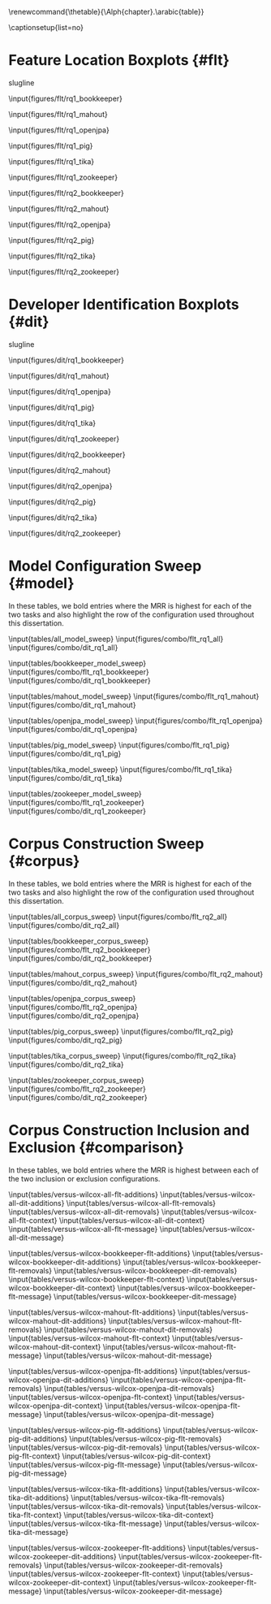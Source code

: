 <!-- this fixes the issue with all tables having label A.nn -->
\renewcommand{\thetable}{\Alph{chapter}.\arabic{table}}

<!-- this disables any of these figures or tables appearing in LoF or LoT -->
\captionsetup{list=no}

# Feature Location Boxplots {#flt}

slugline

<!-- BookKeeper v4.3.0
max bound:	843
same:	38	0.265734265734
same (ones):	34	0.237762237762
diff of 1:	14	0.0979020979021
diff of 2:	13	0.0909090909091
diff of 3:	4	0.027972027972
within <=1:	14	0.0979020979021
within <=5:	40	0.27972027972
within <=10:	46	0.321678321678
within <=50:	74	0.517482517483
other (>50.000000):	31	0.216783216783
within <= 8 (1.000000%):	42	0.293706293706
within <= 42 (5.000000%):	73	0.51048951049
within <= 84 (10.000000%):	84	0.587412587413
within <= 422 (50.000000%):	95	0.664335664336
other > 422 (50.000000%):	10	0.0699300699301
worst (Changesets - Snapshot) 639.0 -680.0
total:	143

-->

\input{figures/flt/rq1_bookkeeper}

<!-- old text
Figure \ref{fig:flt:rq1:bookkeeper} shows the effectiveness measures for
\bookkeeper.  Again, the figure suggests that changesets perform better than
snapshots, even though the difference of MRR is only $0.0056$ (Table
\ref{table:feature_location_rq1}.)
-->


<!-- Mahout v0.10.0
max bound:	1556
same:	6	0.12
same (ones):	5	0.1
diff of 1:	5	0.1
diff of 2:	4	0.08
diff of 3:	0	0.0
within <=1:	5	0.1
within <=5:	12	0.24
within <=10:	15	0.3
within <=50:	23	0.46
other (>50.000000):	21	0.42
within <= 16 (1.000000%):	17	0.34
within <= 78 (5.000000%):	24	0.48
within <= 156 (10.000000%):	28	0.56
within <= 778 (50.000000%):	40	0.8
other > 778 (50.000000%):	4	0.08
worst (Changesets - Snapshot) 865.0 -1133.0
total:	50


-->

\input{figures/flt/rq1_mahout}

<!-- OpenJPA v2.3.0
max bound:	4968
same:	16	0.12213740458
same (ones):	14	0.106870229008
diff of 1:	12	0.0916030534351
diff of 2:	5	0.0381679389313
diff of 3:	3	0.0229007633588
within <=1:	12	0.0916030534351
within <=5:	25	0.190839694656
within <=10:	36	0.274809160305
within <=50:	62	0.473282442748
other (>50.000000):	53	0.404580152672
within <= 50 (1.000000%):	62	0.473282442748
within <= 248 (5.000000%):	76	0.580152671756
within <= 497 (10.000000%):	89	0.679389312977
within <= 2484 (50.000000%):	112	0.854961832061
other > 2484 (50.000000%):	3	0.0229007633588
worst (Changesets - Snapshot) 888.0 -4478.0
total:	131


-->

\input{figures/flt/rq1_openjpa}

<!-- Pig v0.14.0
max bound:	2098
same:	30	0.172413793103
same (ones):	26	0.149425287356
diff of 1:	15	0.0862068965517
diff of 2:	10	0.0574712643678
diff of 3:	11	0.0632183908046
within <=1:	15	0.0862068965517
within <=5:	48	0.275862068966
within <=10:	52	0.298850574713
within <=50:	90	0.51724137931
other (>50.000000):	54	0.310344827586
within <= 21 (1.000000%):	67	0.385057471264
within <= 105 (5.000000%):	106	0.609195402299
within <= 210 (10.000000%):	119	0.683908045977
within <= 1049 (50.000000%):	137	0.787356321839
other > 1049 (50.000000%):	7	0.0402298850575
worst (Changesets - Snapshot) 762.0 -1556.0
total:	174

-->

\input{figures/flt/rq1_pig}

<!-- Tika v1.8
max bound:	954
same:	5	0.138888888889
same (ones):	4	0.111111111111
diff of 1:	9	0.25
diff of 2:	4	0.111111111111
diff of 3:	2	0.0555555555556
within <=1:	9	0.25
within <=5:	16	0.444444444444
within <=10:	19	0.527777777778
within <=50:	23	0.638888888889
other (>50.000000):	8	0.222222222222
within <= 10 (1.000000%):	19	0.527777777778
within <= 48 (5.000000%):	23	0.638888888889
within <= 95 (10.000000%):	26	0.722222222222
within <= 477 (50.000000%):	29	0.805555555556
other > 477 (50.000000%):	2	0.0555555555556
worst (Changesets - Snapshot) 163.0 -539.0
total:	36


-->

\input{figures/flt/rq1_tika}

<!-- ZooKeeper v3.5.0
max bound:	927
same:	60	0.248962655602
same (ones):	56	0.232365145228
diff of 1:	32	0.132780082988
diff of 2:	16	0.0663900414938
diff of 3:	10	0.0414937759336
within <=1:	32	0.132780082988
within <=5:	72	0.298755186722
within <=10:	86	0.356846473029
within <=50:	126	0.522821576763
other (>50.000000):	55	0.228215767635
within <= 9 (1.000000%):	85	0.352697095436
within <= 46 (5.000000%):	121	0.502074688797
within <= 93 (10.000000%):	144	0.597510373444
within <= 464 (50.000000%):	175	0.726141078838
other > 464 (50.000000%):	6	0.0248962655602
worst (Changesets - Snapshot) 405 -517
total:	241


-->

\input{figures/flt/rq1_zookeeper}

<!-- BookKeeper v4.3.0
max bound:	843
same:	29	0.202797202797
same (ones):	21	0.146853146853
diff of 1:	16	0.111888111888
diff of 2:	8	0.0559440559441
diff of 3:	8	0.0559440559441
within <=1:	16	0.111888111888
within <=5:	43	0.300699300699
within <=10:	59	0.412587412587
within <=50:	83	0.58041958042
other (>50.000000):	31	0.216783216783
within <= 8 (1.000000%):	52	0.363636363636
within <= 42 (5.000000%):	82	0.573426573427
within <= 84 (10.000000%):	95	0.664335664336
within <= 422 (50.000000%):	112	0.783216783217
other > 422 (50.000000%):	2	0.013986013986
worst (Changesets - Historical) 620.0 -392.0
total:	143

-->

\input{figures/flt/rq2_bookkeeper}

<!-- Mahout v0.10.0
max bound:	1556
same:	6	0.12
same (ones):	4	0.08
diff of 1:	7	0.14
diff of 2:	4	0.08
diff of 3:	1	0.02
within <=1:	7	0.14
within <=5:	14	0.28
within <=10:	16	0.32
within <=50:	27	0.54
other (>50.000000):	17	0.34
within <= 16 (1.000000%):	21	0.42
within <= 78 (5.000000%):	32	0.64
within <= 156 (10.000000%):	37	0.74
within <= 778 (50.000000%):	43	0.86
other > 778 (50.000000%):	1	0.02
worst (Changesets - Historical) 823.0 -636.0
total:	50

-->

\input{figures/flt/rq2_mahout}

<!-- OpenJPA v2.3.0
max bound:	4968
same:	15	0.114503816794
same (ones):	14	0.106870229008
diff of 1:	7	0.0534351145038
diff of 2:	4	0.030534351145
diff of 3:	7	0.0534351145038
within <=1:	7	0.0534351145038
within <=5:	24	0.18320610687
within <=10:	33	0.251908396947
within <=50:	65	0.496183206107
other (>50.000000):	51	0.389312977099
within <= 50 (1.000000%):	65	0.496183206107
within <= 248 (5.000000%):	101	0.770992366412
within <= 497 (10.000000%):	107	0.81679389313
within <= 2484 (50.000000%):	116	0.885496183206
other > 2484 (50.000000%):	0	0.0
worst (Changesets - Historical) 594.0 -2153.0
total:	131

-->

\input{figures/flt/rq2_openjpa}

<!-- Pig v0.14.0
max bound:	2098
same:	22	0.126436781609
same (ones):	19	0.109195402299
diff of 1:	12	0.0689655172414
diff of 2:	8	0.0459770114943
diff of 3:	2	0.0114942528736
within <=1:	12	0.0689655172414
within <=5:	35	0.201149425287
within <=10:	47	0.270114942529
within <=50:	92	0.528735632184
other (>50.000000):	60	0.344827586207
within <= 21 (1.000000%):	67	0.385057471264
within <= 105 (5.000000%):	123	0.706896551724
within <= 210 (10.000000%):	138	0.793103448276
within <= 1049 (50.000000%):	151	0.867816091954
other > 1049 (50.000000%):	1	0.00574712643678
worst (Changesets - Historical) 1062.0 -784.0
total:	174

-->

\input{figures/flt/rq2_pig}

<!-- Tika v1.8
max bound:	954
same:	6	0.166666666667
same (ones):	4	0.111111111111
diff of 1:	6	0.166666666667
diff of 2:	1	0.0277777777778
diff of 3:	0	0.0
within <=1:	6	0.166666666667
within <=5:	7	0.194444444444
within <=10:	12	0.333333333333
within <=50:	24	0.666666666667
other (>50.000000):	6	0.166666666667
within <= 10 (1.000000%):	12	0.333333333333
within <= 48 (5.000000%):	23	0.638888888889
within <= 95 (10.000000%):	28	0.777777777778
within <= 477 (50.000000%):	30	0.833333333333
other > 477 (50.000000%):	0	0.0
worst (Changesets - Historical) 101.0 -128.0
total:	36

-->

\input{figures/flt/rq2_tika}

<!-- ZooKeeper v3.5.0
max bound:	927
same:	43	0.178423236515
same (ones):	36	0.149377593361
diff of 1:	28	0.116182572614
diff of 2:	21	0.0871369294606
diff of 3:	12	0.0497925311203
within <=1:	28	0.116182572614
within <=5:	81	0.336099585062
within <=10:	118	0.489626556017
within <=50:	169	0.701244813278
other (>50.000000):	29	0.120331950207
within <= 9 (1.000000%):	114	0.473029045643
within <= 46 (5.000000%):	168	0.697095435685
within <= 93 (10.000000%):	182	0.755186721992
within <= 464 (50.000000%):	198	0.821576763485
other > 464 (50.000000%):	0	0.0
worst (Changesets - Historical) 415 -183
total:	241

-->

\input{figures/flt/rq2_zookeeper}


# Developer Identification Boxplots  {#dit}

slugline

<!-- BookKeeper v4.3.0
max bound:	5
same:	30	0.182926829268
same (ones):	17	0.103658536585
diff of 1:	61	0.371951219512
diff of 2:	20	0.121951219512
diff of 3:	41	0.25
within <=1:	61	0.371951219512
within <=5:	134	0.817073170732
within <=10:	134	0.817073170732
within <=50:	134	0.817073170732
other (>50.000000):	0	0.0
within <= 0 (1.000000%):	0	0.0
within <= 0 (5.000000%):	0	0.0
within <= 1 (10.000000%):	61	0.371951219512
within <= 3 (50.000000%):	122	0.743902439024
other > 3 (50.000000%):	12	0.0731707317073
worst (Changesets - Snapshot) 4.0 -4.0
total:	164


-->

\input{figures/dit/rq1_bookkeeper}

<!-- Mahout v0.10.0
max bound:	38
same:	16	0.12030075188
same (ones):	4	0.0300751879699
diff of 1:	17	0.127819548872
diff of 2:	19	0.142857142857
diff of 3:	16	0.12030075188
within <=1:	17	0.127819548872
within <=5:	67	0.503759398496
within <=10:	94	0.706766917293
within <=50:	117	0.87969924812
other (>50.000000):	0	0.0
within <= 0 (1.000000%):	0	0.0
within <= 2 (5.000000%):	36	0.270676691729
within <= 4 (10.000000%):	63	0.473684210526
within <= 19 (50.000000%):	109	0.81954887218
other > 19 (50.000000%):	8	0.0601503759398
worst (Changesets - Snapshot) 33.0 -19.0
total:	133


-->
\input{figures/dit/rq1_mahout}

<!-- OpenJPA v2.3.0
max bound:	26
same:	22	0.160583941606
same (ones):	8	0.0583941605839
diff of 1:	27	0.197080291971
diff of 2:	10	0.0729927007299
diff of 3:	15	0.109489051095
within <=1:	27	0.197080291971
within <=5:	72	0.525547445255
within <=10:	101	0.737226277372
within <=50:	115	0.839416058394
other (>50.000000):	0	0.0
within <= 0 (1.000000%):	0	0.0
within <= 1 (5.000000%):	27	0.197080291971
within <= 3 (10.000000%):	52	0.379562043796
within <= 13 (50.000000%):	108	0.788321167883
other > 13 (50.000000%):	7	0.0510948905109
worst (Changesets - Snapshot) 13.0 -21.0
total:	137

-->

\input{figures/dit/rq1_openjpa}

<!-- Pig v0.14.0
max bound:	28
same:	22	0.0990990990991
same (ones):	3	0.0135135135135
diff of 1:	35	0.157657657658
diff of 2:	23	0.103603603604
diff of 3:	28	0.126126126126
within <=1:	35	0.157657657658
within <=5:	138	0.621621621622
within <=10:	184	0.828828828829
within <=50:	200	0.900900900901
other (>50.000000):	0	0.0
within <= 0 (1.000000%):	0	0.0
within <= 1 (5.000000%):	35	0.157657657658
within <= 3 (10.000000%):	86	0.387387387387
within <= 14 (50.000000%):	192	0.864864864865
other > 14 (50.000000%):	8	0.036036036036
worst (Changesets - Snapshot) 17.0 -22.0
total:	222

-->

\input{figures/dit/rq1_pig}

<!-- Tika v1.8
max bound:	26
same:	2	0.05
same (ones):	2	0.05
diff of 1:	9	0.225
diff of 2:	6	0.15
diff of 3:	8	0.2
within <=1:	9	0.225
within <=5:	29	0.725
within <=10:	35	0.875
within <=50:	38	0.95
other (>50.000000):	0	0.0
within <= 0 (1.000000%):	0	0.0
within <= 1 (5.000000%):	9	0.225
within <= 3 (10.000000%):	23	0.575
within <= 13 (50.000000%):	36	0.9
other > 13 (50.000000%):	2	0.05
worst (Changesets - Snapshot) 18.0 -6.0
total:	40

-->

\input{figures/dit/rq1_tika}

<!-- ZooKeeper v3.5.0
max bound:	16
same:	62	0.172701949861
same (ones):	24	0.066852367688
diff of 1:	96	0.267409470752
diff of 2:	67	0.186629526462
diff of 3:	58	0.161559888579
within <=1:	96	0.267409470752
within <=5:	276	0.768802228412
within <=10:	297	0.827298050139
within <=50:	297	0.827298050139
other (>50.000000):	0	0.0
within <= 0 (1.000000%):	0	0.0
within <= 1 (5.000000%):	96	0.267409470752
within <= 2 (10.000000%):	163	0.454038997214
within <= 8 (50.000000%):	293	0.816155988858
other > 8 (50.000000%):	4	0.0111420612813
worst (Changesets - Snapshot) 10.0 -10.0
total:	359

-->
\input{figures/dit/rq1_zookeeper}


<!-- BookKeeper v4.3.0
max bound:	5
same:	38	0.233128834356
same (ones):	24	0.147239263804
diff of 1:	59	0.361963190184
diff of 2:	36	0.220858895706
diff of 3:	25	0.153374233129
within <=1:	59	0.361963190184
within <=5:	125	0.766871165644
within <=10:	125	0.766871165644
within <=50:	125	0.766871165644
other (>50.000000):	0	0.0
within <= 0 (1.000000%):	0	0.0
within <= 0 (5.000000%):	0	0.0
within <= 1 (10.000000%):	59	0.361963190184
within <= 3 (50.000000%):	120	0.736196319018
other > 3 (50.000000%):	5	0.0306748466258
worst (Changesets - Historical) 4.0 -3.0
total:	163

-->

\input{figures/dit/rq2_bookkeeper}

<!-- Mahout v0.10.0
max bound:	38
same:	10	0.0769230769231
same (ones):	4	0.0307692307692
diff of 1:	15	0.115384615385
diff of 2:	7	0.0538461538462
diff of 3:	12	0.0923076923077
within <=1:	15	0.115384615385
within <=5:	48	0.369230769231
within <=10:	79	0.607692307692
within <=50:	120	0.923076923077
other (>50.000000):	0	0.0
within <= 0 (1.000000%):	0	0.0
within <= 2 (5.000000%):	22	0.169230769231
within <= 4 (10.000000%):	41	0.315384615385
within <= 19 (50.000000%):	106	0.815384615385
other > 19 (50.000000%):	14	0.107692307692
worst (Changesets - Historical) 37.0 -25.0
total:	130

-->

\input{figures/dit/rq2_mahout}

<!-- OpenJPA v2.3.0
max bound:	26
same:	16	0.117647058824
same (ones):	5	0.0367647058824
diff of 1:	22	0.161764705882
diff of 2:	18	0.132352941176
diff of 3:	13	0.0955882352941
within <=1:	22	0.161764705882
within <=5:	77	0.566176470588
within <=10:	104	0.764705882353
within <=50:	120	0.882352941176
other (>50.000000):	0	0.0
within <= 0 (1.000000%):	0	0.0
within <= 1 (5.000000%):	22	0.161764705882
within <= 3 (10.000000%):	53	0.389705882353
within <= 13 (50.000000%):	115	0.845588235294
other > 13 (50.000000%):	5	0.0367647058824
worst (Changesets - Historical) 23.0 -20.0
total:	136

-->

\input{figures/dit/rq2_openjpa}

<!-- Pig v0.14.0
max bound:	28
same:	17	0.0769230769231
same (ones):	2	0.00904977375566
diff of 1:	36	0.162895927602
diff of 2:	30	0.135746606335
diff of 3:	26	0.117647058824
within <=1:	36	0.162895927602
within <=5:	139	0.628959276018
within <=10:	194	0.877828054299
within <=50:	204	0.923076923077
other (>50.000000):	0	0.0
within <= 0 (1.000000%):	0	0.0
within <= 1 (5.000000%):	36	0.162895927602
within <= 3 (10.000000%):	92	0.41628959276
within <= 14 (50.000000%):	202	0.914027149321
other > 14 (50.000000%):	2	0.00904977375566
worst (Changesets - Historical) 18.0 -10.0
total:	221

-->

\input{figures/dit/rq2_pig}

<!-- Tika v1.8
max bound:	26
same:	5	0.128205128205
same (ones):	3	0.0769230769231
diff of 1:	1	0.025641025641
diff of 2:	8	0.205128205128
diff of 3:	4	0.102564102564
within <=1:	1	0.025641025641
within <=5:	25	0.641025641026
within <=10:	32	0.820512820513
within <=50:	34	0.871794871795
other (>50.000000):	0	0.0
within <= 0 (1.000000%):	0	0.0
within <= 1 (5.000000%):	1	0.025641025641
within <= 3 (10.000000%):	13	0.333333333333
within <= 13 (50.000000%):	32	0.820512820513
other > 13 (50.000000%):	2	0.0512820512821
worst (Changesets - Historical) 19.0 -7.0
total:	39

-->

\input{figures/dit/rq2_tika}

<!-- ZooKeeper v3.5.0
max bound:	16
same:	40	0.112994350282
same (ones):	7	0.0197740112994
diff of 1:	80	0.225988700565
diff of 2:	70	0.197740112994
diff of 3:	50	0.141242937853
within <=1:	80	0.225988700565
within <=5:	260	0.734463276836
within <=10:	314	0.887005649718
within <=50:	314	0.887005649718
other (>50.000000):	0	0.0
within <= 0 (1.000000%):	0	0.0
within <= 1 (5.000000%):	80	0.225988700565
within <= 2 (10.000000%):	150	0.423728813559
within <= 8 (50.000000%):	305	0.861581920904
other > 8 (50.000000%):	9	0.0254237288136
worst (Changesets - Historical) 9.0 -10.0
total:	354

-->

\input{figures/dit/rq2_zookeeper}


# Model Configuration Sweep {#model}

In these tables, we bold entries where the MRR is highest for each of the two
tasks and also highlight the row of the configuration used throughout this
dissertation.

\input{tables/all_model_sweep}
\input{figures/combo/flt_rq1_all}
\input{figures/combo/dit_rq1_all}

\input{tables/bookkeeper_model_sweep}
\input{figures/combo/flt_rq1_bookkeeper}
\input{figures/combo/dit_rq1_bookkeeper}

\input{tables/mahout_model_sweep}
\input{figures/combo/flt_rq1_mahout}
\input{figures/combo/dit_rq1_mahout}

\input{tables/openjpa_model_sweep}
\input{figures/combo/flt_rq1_openjpa}
\input{figures/combo/dit_rq1_openjpa}

\input{tables/pig_model_sweep}
\input{figures/combo/flt_rq1_pig}
\input{figures/combo/dit_rq1_pig}

\input{tables/tika_model_sweep}
\input{figures/combo/flt_rq1_tika}
\input{figures/combo/dit_rq1_tika}

\input{tables/zookeeper_model_sweep}
\input{figures/combo/flt_rq1_zookeeper}
\input{figures/combo/dit_rq1_zookeeper}

# Corpus Construction Sweep {#corpus}

In these tables, we bold entries where the MRR is highest for each of the two
tasks and also highlight the row of the configuration used throughout this
dissertation.

\input{tables/all_corpus_sweep}
\input{figures/combo/flt_rq2_all}
\input{figures/combo/dit_rq2_all}

\input{tables/bookkeeper_corpus_sweep}
\input{figures/combo/flt_rq2_bookkeeper}
\input{figures/combo/dit_rq2_bookkeeper}

\input{tables/mahout_corpus_sweep}
\input{figures/combo/flt_rq2_mahout}
\input{figures/combo/dit_rq2_mahout}

\input{tables/openjpa_corpus_sweep}
\input{figures/combo/flt_rq2_openjpa}
\input{figures/combo/dit_rq2_openjpa}

\input{tables/pig_corpus_sweep}
\input{figures/combo/flt_rq2_pig}
\input{figures/combo/dit_rq2_pig}

\input{tables/tika_corpus_sweep}
\input{figures/combo/flt_rq2_tika}
\input{figures/combo/dit_rq2_tika}

\input{tables/zookeeper_corpus_sweep}
\input{figures/combo/flt_rq2_zookeeper}
\input{figures/combo/dit_rq2_zookeeper}

# Corpus Construction Inclusion and Exclusion {#comparison}

In these tables, we bold entries where the MRR is highest between each of the
two inclusion or exclusion configurations.

\input{tables/versus-wilcox-all-flt-additions}
\input{tables/versus-wilcox-all-dit-additions}
\input{tables/versus-wilcox-all-flt-removals}
\input{tables/versus-wilcox-all-dit-removals}
\input{tables/versus-wilcox-all-flt-context}
\input{tables/versus-wilcox-all-dit-context}
\input{tables/versus-wilcox-all-flt-message}
\input{tables/versus-wilcox-all-dit-message}

\input{tables/versus-wilcox-bookkeeper-flt-additions}
\input{tables/versus-wilcox-bookkeeper-dit-additions}
\input{tables/versus-wilcox-bookkeeper-flt-removals}
\input{tables/versus-wilcox-bookkeeper-dit-removals}
\input{tables/versus-wilcox-bookkeeper-flt-context}
\input{tables/versus-wilcox-bookkeeper-dit-context}
\input{tables/versus-wilcox-bookkeeper-flt-message}
\input{tables/versus-wilcox-bookkeeper-dit-message}

\input{tables/versus-wilcox-mahout-flt-additions}
\input{tables/versus-wilcox-mahout-dit-additions}
\input{tables/versus-wilcox-mahout-flt-removals}
\input{tables/versus-wilcox-mahout-dit-removals}
\input{tables/versus-wilcox-mahout-flt-context}
\input{tables/versus-wilcox-mahout-dit-context}
\input{tables/versus-wilcox-mahout-flt-message}
\input{tables/versus-wilcox-mahout-dit-message}

\input{tables/versus-wilcox-openjpa-flt-additions}
\input{tables/versus-wilcox-openjpa-dit-additions}
\input{tables/versus-wilcox-openjpa-flt-removals}
\input{tables/versus-wilcox-openjpa-dit-removals}
\input{tables/versus-wilcox-openjpa-flt-context}
\input{tables/versus-wilcox-openjpa-dit-context}
\input{tables/versus-wilcox-openjpa-flt-message}
\input{tables/versus-wilcox-openjpa-dit-message}

\input{tables/versus-wilcox-pig-flt-additions}
\input{tables/versus-wilcox-pig-dit-additions}
\input{tables/versus-wilcox-pig-flt-removals}
\input{tables/versus-wilcox-pig-dit-removals}
\input{tables/versus-wilcox-pig-flt-context}
\input{tables/versus-wilcox-pig-dit-context}
\input{tables/versus-wilcox-pig-flt-message}
\input{tables/versus-wilcox-pig-dit-message}

\input{tables/versus-wilcox-tika-flt-additions}
\input{tables/versus-wilcox-tika-dit-additions}
\input{tables/versus-wilcox-tika-flt-removals}
\input{tables/versus-wilcox-tika-dit-removals}
\input{tables/versus-wilcox-tika-flt-context}
\input{tables/versus-wilcox-tika-dit-context}
\input{tables/versus-wilcox-tika-flt-message}
\input{tables/versus-wilcox-tika-dit-message}

\input{tables/versus-wilcox-zookeeper-flt-additions}
\input{tables/versus-wilcox-zookeeper-dit-additions}
\input{tables/versus-wilcox-zookeeper-flt-removals}
\input{tables/versus-wilcox-zookeeper-dit-removals}
\input{tables/versus-wilcox-zookeeper-flt-context}
\input{tables/versus-wilcox-zookeeper-dit-context}
\input{tables/versus-wilcox-zookeeper-flt-message}
\input{tables/versus-wilcox-zookeeper-dit-message}
